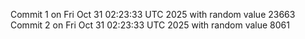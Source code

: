 Commit 1 on Fri Oct 31 02:23:33 UTC 2025 with random value 23663
Commit 2 on Fri Oct 31 02:23:33 UTC 2025 with random value 8061
